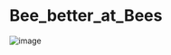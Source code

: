 # Bee_better_at_Bees

![image](https://github.com/GTNewHorizons/Bee_better_at_Bees/assets/2970688/1a9d89d4-a600-4d6c-9d7c-868efdd75882)

